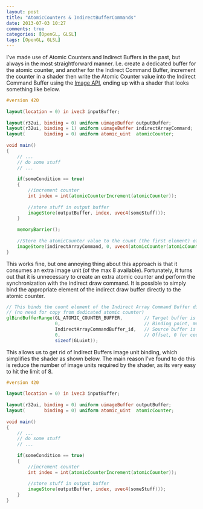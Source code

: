 ```yaml
---
layout: post
title: "AtomicCounters & IndirectBufferCommands"
date: 2013-07-03 10:27
comments: true
categories: [OpenGL, GLSL]
tags: [OpenGL, GLSL]
---
```


I’ve made use of Atomic Counters and Indirect Buffers in the past, but always in the most straightforward manner. I.e. create a dedicated buffer for the atomic counter, and another for the Indirect Command Buffer, increment the counter in a shader then write the Atomic Counter value into the Indirect Command Buffer using the [Image API](https://www.khronos.org/registry/OpenGL/extensions/ARB/ARB_shader_image_load_store.txt), ending up with a shader that looks something like below.

~~~glsl
#version 420
 
layout(location = 0) in ivec3 inputBuffer;
 
layout(r32ui, binding = 0) uniform uimageBuffer outputBuffer;
layout(r32ui, binding = 1) uniform uimageBuffer indirectArrayCommand;
layout(       binding = 0) uniform atomic_uint  atomicCounter;
 
void main()
{
    // ...
    // do some stuff
    // ...
 
    if(someCondition == true)
    {
        //increment counter
        int index = int(atomicCounterIncrement(atomicCounter));
 
        //store stuff in output buffer
        imageStore(outputBuffer, index, uvec4(someStuff)));
    }
 
    memoryBarrier();
 
    //Store the atomicCounter value to the count (the first element) of the DrawArraysIndirect command
    imageStore(indirectArrayCommand, 0, uvec4(atomicCounter(atomicCounter)));
}
~~~

This works fine, but one annoying thing about this approach is that it consumes an extra image unit (of the max 8 available). Fortunately, it turns out that it is unnecessary to create an extra atomic counter and perform the synchronization with the indirect draw command. It is possible to simply bind the appropriate element of the indirect draw buffer directly to the atomic counter.

~~~glsl
// This binds the count element of the Indirect Array Command Buffer directly as an atomic counter in the shader
// (no need for copy from dedicated atomic counter)
glBindBufferRange(GL_ATOMIC_COUNTER_BUFFER,        // Target buffer is the atomic counter
                  0,                               // Binding point, must match the shader
                  IndirectArrayCommandBuffer_id,   // Source buffer is the Indirect Draw Command Buffer
                  0,                               // Offset, 0 for count, 1 for primCount (instances), etc...
                  sizeof(GLuint));
~~~

This allows us to get rid of Indirect Buffers image unit binding, which simplifies the shader as shown below. The main reason I’ve found to do this is reduce the number of image units required by the shader, as its very easy to hit the limit of 8.

~~~glsl
#version 420
 
layout(location = 0) in ivec3 inputBuffer;
 
layout(r32ui, binding = 0) uniform uimageBuffer outputBuffer;
layout(       binding = 0) uniform atomic_uint  atomicCounter;
 
void main()
{
    // ...
    // do some stuff
    // ...
 
    if(someCondition == true)
    {
        //increment counter
        int index = int(atomicCounterIncrement(atomicCounter));
 
        //store stuff in output buffer
        imageStore(outputBuffer, index, uvec4(someStuff)));
    }
}
~~~